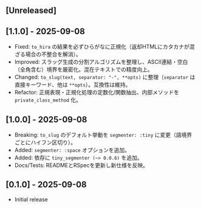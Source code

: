## [Unreleased]

## [1.1.0] - 2025-09-08

- Fixed: `to_hira` の結果を必ずひらがなに正規化（返却HTMLにカタカナが混ざる場合の不整合を解消）。
- Improved: スラッグ生成の分割アルゴリズムを整理し、ASCII連結・空白（全角含む）境界を厳密化。混在テキストでの精度向上。
- Changed: `to_slug(text, separator: "-", **opts)` に整理（`separator` は直接キーワード、他は `**opts`）。互換性は維持。
- Refactor: 正規表現・正規化処理の定数化/関数抽出、内部メソッドを `private_class_method` 化。

## [1.0.0] - 2025-09-08

- Breaking: `to_slug` のデフォルト挙動を `segmenter: :tiny` に変更（語境界ごとにハイフン区切り）。
- Added: `segmenter: :space` オプションを追加。
- Added: 依存に `tiny_segmenter (~> 0.0.6)` を追加。
- Docs/Tests: READMEとRSpecを更新し新仕様を反映。

## [0.1.0] - 2025-09-08

- Initial release
